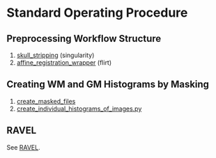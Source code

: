 # Standard Operating Procedure

## Preprocessing Workflow Structure

 1. [skull_stripping](../bin/mri_modification/skull_stripping.sh) (singularity)
 2. [affine_registration_wrapper](../bin/mri_modification/affine_registration_wrapper.sh) (flirt)

## Creating WM and GM Histograms by Masking
 
 1. [create_masked_files](../src/dcan/eda/create_masked_files.py)
 2. [create_individual_histograms_of_images.py](../src/dcan/eda/create_individual_histograms_of_images.py)
 
## RAVEL
 
See [RAVEL](./RAVEL.Rmd).
 